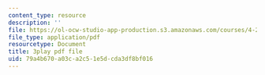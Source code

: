 ```yaml
---
content_type: resource
description: ''
file: https://ol-ocw-studio-app-production.s3.amazonaws.com/courses/4-241j-theory-of-city-form-spring-2013/79a4b670a03ca2c51e5dcda3df8bf016_rbTLRBdEcqA.pdf
file_type: application/pdf
resourcetype: Document
title: 3play pdf file
uid: 79a4b670-a03c-a2c5-1e5d-cda3df8bf016
---
```

